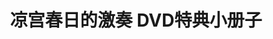 ---
logo: images/other/凉宫春日的激奏DVD特典小册子.jpg
title: 凉宫春日的激奏 DVD特典小册子
subTitle: 暂无资源，如果你拥有该资源，可点击此处向我们提交反馈

category: 其他

hasResource: false
---